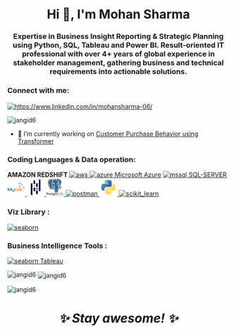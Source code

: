 <h1 align="center"> Hi 👋, I'm Mohan Sharma</h1>
<h3 align="center">Expertise in Business Insight Reporting & Strategic Planning using Python, SQL, Tableau and Power BI. Result-oriented IT professional with over 4+ years of global experience in stakeholder management, gathering business and technical requirements into actionable solutions.</h3>

<h3 align="left">Connect with me:</h3>
<p align="left">
<a href="https://linkedin.com/in/https://www.linkedin.com/in/mohansharma-06/" target="blank"><img align="center" src="https://raw.githubusercontent.com/rahuldkjain/github-profile-readme-generator/master/src/images/icons/Social/linked-in-alt.svg" alt="https://www.linkedin.com/in/mohansharma-06/" height="30" width="40" /></a>
</p>

<p align="left"> <img src="https://komarev.com/ghpvc/?username=jangid6&label=Profile%20views&color=0e75b6&style=flat" alt="jangid6" /> </p>

- 🔭 I’m currently working on [Customer Purchase Behavior using Transformer](https://github.com/jangid6/CustomerSegmentationBigData/)



<h3 align="left"> Coding Languages & Data operation: </h3>
<p align="left"> 
<strong> AMAZON REDSHIFT </strong> <a href="https://aws.amazon.com" target="_blank" rel="noreferrer"> <img src="https://upload.wikimedia.org/wikipedia/commons/5/5c/AWS_Simple_Icons_AWS_Cloud.svg" alt="aws" width="40" height="40"/> </a> 
 <a href="https://azure.microsoft.com/en-in/" target="_blank" rel="noreferrer"> <img src="https://www.vectorlogo.zone/logos/microsoft_azure/microsoft_azure-icon.svg" alt="azure" width="40" height="40"/> Microsoft Azure</a> 
  <a href="https://www.microsoft.com/en-us/sql-server" target="_blank" rel="noreferrer"> <img src="https://www.svgrepo.com/show/303229/microsoft-sql-server-logo.svg" alt="mssql" width="40" height="40"/> SQL-SERVER </a> 
 <a href="https://www.mysql.com/" target="_blank" rel="noreferrer"> <img src="https://raw.githubusercontent.com/devicons/devicon/master/icons/mysql/mysql-original-wordmark.svg" alt="mysql" width="40" height="40"/> </a>
 <a href="https://pandas.pydata.org/" target="_blank" rel="noreferrer"> <img src="https://raw.githubusercontent.com/devicons/devicon/2ae2a900d2f041da66e950e4d48052658d850630/icons/pandas/pandas-original.svg" alt="pandas" width="40" height="40"/> </a> <a href="https://www.postgresql.org" target="_blank" rel="noreferrer"> <img src="https://raw.githubusercontent.com/devicons/devicon/master/icons/postgresql/postgresql-original-wordmark.svg" alt="postgresql" width="40" height="40"/> </a> 
 <a href="https://postman.com" target="_blank" rel="noreferrer"> <img src="https://www.vectorlogo.zone/logos/getpostman/getpostman-icon.svg" alt="postman" width="40" height="40"/> </a> <a href="https://www.python.org" target="_blank" rel="noreferrer"> <img src="https://raw.githubusercontent.com/devicons/devicon/master/icons/python/python-original.svg" alt="python" width="40" height="40"/> </a> 
 <a href="https://scikit-learn.org/" target="_blank" rel="noreferrer"> <img src="https://upload.wikimedia.org/wikipedia/commons/0/05/Scikit_learn_logo_small.svg" alt="scikit_learn" width="40" height="40"/> </a> 
</p>

<h3 align="left">Viz Library : </h3>
<p align="left"> 
 <a href="https://seaborn.pydata.org/" target="_blank" rel="noreferrer"> <img src="https://seaborn.pydata.org/_images/logo-mark-lightbg.svg" alt="seaborn" width="40" height="40"/> </a> 
</p>

<h3 align="left">Business Intelligence Tools : </h3>
<p align="left"> 
 <a href="https://www.tableau.com/en-gb" target="_blank" rel="noreferrer"> <img src="[https://seaborn.pydata.org/_images/logo-mark-lightbg.svg](https://png.pngitem.com/pimgs/s/251-2515665_tableau-certification-online-training-course-tableau-logo-png.png)" alt="seaborn" width="40" height="40"/> 
 Tableau </a> 
</p>

<p><img align="left" src="https://github-readme-stats.vercel.app/api/top-langs?username=jangid6&show_icons=true&locale=en&layout=compact" alt="jangid6" /></p>

<p>&nbsp;<img align="center" src="https://github-readme-stats.vercel.app/api?username=jangid6&show_icons=true&locale=en" alt="jangid6" /></p>
<p><img align="center" src="https://github-readme-streak-stats.herokuapp.com/?user=jangid6&" alt="jangid6" /></p>

<h1 align='center'><i>✨ Stay awesome! ✨</i></h1>

